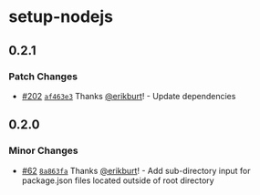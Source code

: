 # setup-nodejs

## 0.2.1

### Patch Changes

- [#202](https://github.com/smartcontractkit/.github/pull/202)
  [`af463e3`](https://github.com/smartcontractkit/.github/commit/af463e3a584be3b85ae85e7a48f288a2098275cd)
  Thanks [@erikburt](https://github.com/erikburt)! - Update dependencies

## 0.2.0

### Minor Changes

- [#62](https://github.com/smartcontractkit/.github/pull/62)
  [`8a863fa`](https://github.com/smartcontractkit/.github/commit/8a863fa4717fbab59f76ab8278ee288c7265da88)
  Thanks [@erikburt](https://github.com/erikburt)! - Add sub-directory input for
  package.json files located outside of root directory
